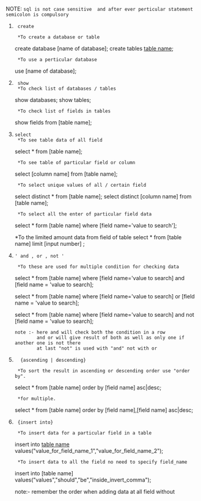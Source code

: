  NOTE: `
    sql is not case sensitive 
    and after ever perticular statement semicolon is compulsory
`

1.      create 

        *To create a database or table
   create database [name of database];
   create tables [table name](fields);
   
        *To use a perticular database
   use [name of database];

2.      show 
        *To check list of databases / tables 
   show databases;
   show tables;
   
        *To check list of fields in tables
   show fields from [table name];
   

3.     select
        *To see table data of all field 
   select * from [table name];

        *To see table of particular field or column
   select [column name] from [table name];

        *To select unique values of all / certain field
   select distinct * from [table name];
   select distinct [column name] from [table name];

        *To select all the enter of particular field data 
   select * form [table name] where [field name='value to search'];

    *To the limited amount data from field of table
   select * from [table name] limit [input number] ;
   

4.     ' and , or , not ' 

        *To these are used for multiple condition for checking data
   select * from [table name] where [field name='value to search] and [field name = 'value to search];

   select * from [table name] where [field name='value to search] or [field name = 'value to search];

   select * from [table name] where [field name='value to search] and not [field name = 'value to search];
       
       note :- here and will check both the condition in a row
               and or will give result of both as well as only one if another one is not there
               at last "not" is used with "and" not with or 

5.       {ascending | descending}

        *To sort the result in ascending or descending order use "order by". 
   select * from [table name] order by [field name] asc|desc;

        *for multiple.
   select * from [table name] order by [field name],[field name] asc|desc;

6.      {insert into}

        *To insert data for a particular field in a table
   insert into [table name]( "field_name_1","field_name_2" ) values("value_for_field_name_1","value_for_field_name_2");

        *To insert data to all the field no need to specify field_name
   insert into [table name] values("values","should","be","inside_invert_comma");

   note:- remember the order when adding data at all field without
